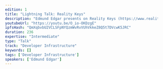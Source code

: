 ```yaml
---
edition: 1
title: "Lightning Talk: Reality Keys"
description: "Edmund Edgar presents on Reality Keys (https://www.realitykeys.com/). The Reality Keys™ service provides automated and human-verified data designed to enable a new generation of automated, trust-free information services."
youtubeUrl: "https://youtu.be/O_io-OKDzgE"
ipfsHash: "QmXqbvbU2VCLSFpNYQzmWvRvVUhVkkeZ8Q5t7DVcwK5JRC"
duration: 236
expertise: "Intermediate"
type: "Talk"
track: "Developer Infrastructure"
keywords: []
tags: ['Developer Infrastructure']
speakers: ['Edmund Edgar']
---
```

